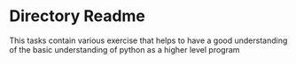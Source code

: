 # Directory Readme
This tasks contain various exercise that helps to have a good
understanding of the basic understanding of python as a 
higher level program
